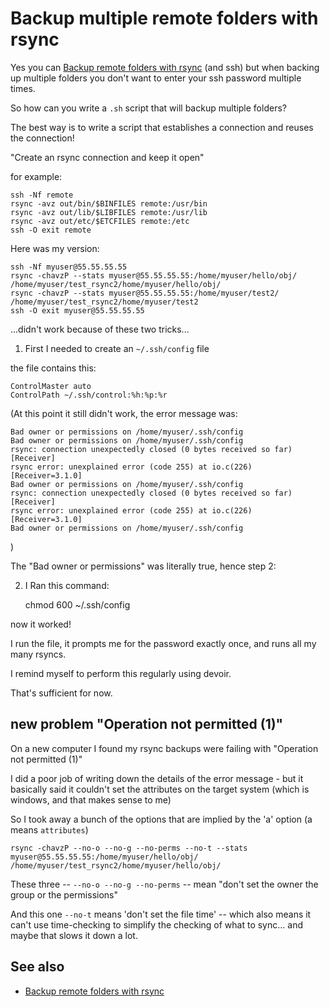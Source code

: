 ﻿# Backup multiple remote folders with rsync

Yes you can [Backup remote folders with rsync](backup_remote_folders_with_rsync.md) (and ssh) but when backing up multiple folders you don't want to enter your ssh password multiple times.

So how can you write a `.sh` script that will backup multiple folders?

The best way is to write a script that establishes a connection and reuses the connection!

"Create an rsync connection and keep it open"

for example:

	ssh -Nf remote
	rsync -avz out/bin/$BINFILES remote:/usr/bin
	rsync -avz out/lib/$LIBFILES remote:/usr/lib
	rsync -avz out/etc/$ETCFILES remote:/etc
	ssh -O exit remote

Here was my version:

	ssh -Nf myuser@55.55.55.55
	rsync -chavzP --stats myuser@55.55.55.55:/home/myuser/hello/obj/ /home/myuser/test_rsync2/home/myuser/hello/obj/
	rsync -chavzP --stats myuser@55.55.55.55:/home/myuser/test2/ /home/myuser/test_rsync2/home/myuser/test2
	ssh -O exit myuser@55.55.55.55

...didn't work because of these two tricks...

1. First I needed to create an `~/.ssh/config` file

the file contains this:

	ControlMaster auto
	ControlPath ~/.ssh/control:%h:%p:%r

(At this point it still didn't work, the error message was:

	Bad owner or permissions on /home/myuser/.ssh/config
	Bad owner or permissions on /home/myuser/.ssh/config
	rsync: connection unexpectedly closed (0 bytes received so far) [Receiver]
	rsync error: unexplained error (code 255) at io.c(226) [Receiver=3.1.0]
	Bad owner or permissions on /home/myuser/.ssh/config
	rsync: connection unexpectedly closed (0 bytes received so far) [Receiver]
	rsync error: unexplained error (code 255) at io.c(226) [Receiver=3.1.0]
	Bad owner or permissions on /home/myuser/.ssh/config
)

The "Bad owner or permissions" was literally true, hence step 2:

2. I Ran this command:

	chmod 600 ~/.ssh/config

now it worked!

I run the file, it prompts me for the password exactly once, and runs all my many rsyncs.

I remind myself to perform this regularly using devoir.

That's sufficient for now.

## new problem "Operation not permitted (1)"

On a new computer I found my rsync backups were failing with "Operation not permitted (1)"


I did a poor job of writing down the details of the error message - but it basically said it couldn't set the attributes on the target system (which is windows, and that makes sense to me)

So I took away a bunch of the options that are implied by the 'a' option (a means `attributes`)

	rsync -chavzP --no-o --no-g --no-perms --no-t --stats myuser@55.55.55.55:/home/myuser/hello/obj/ /home/myuser/test_rsync2/home/myuser/hello/obj/

These three -- `--no-o --no-g --no-perms` -- mean "don't set the owner the group or the permissions"

And this one `--no-t` means 'don't set the file time' -- which also means it can't use time-checking to simplify the checking of what to sync... and maybe that slows it down a lot.




## See also

* [Backup remote folders with rsync](backup_remote_folders_with_rsync.md)